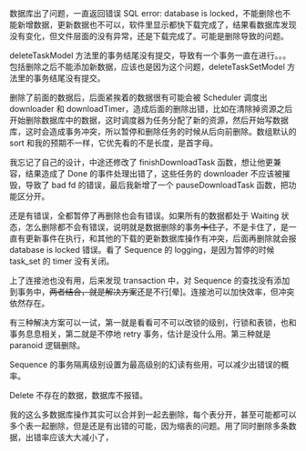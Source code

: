数据库出了问题，一直返回错误 SQL error: database is locked，不能删除也不能新增数据，更新数据也不可以，软件里显示都快下载完成了，结果看数据库发现没有变化，但文件层面的没有异常，还是下载完成了。可能是删除导致的问题。

deleteTaskModel 方法里的事务结尾没有提交，导致有一个事务一直在进行。。。包括删除之后不能添加新数据，应该也是因为这个问题，deleteTaskSetModel 方法里的事务结尾没有提交。

删除了前面的数据后，后面紧挨着的数据很有可能会被 Scheduler 调度出 downloader 和 downloadTimer，造成后面的删除出错，比如在清除掉资源之后开始删除数据库中的数据，这时调度器为任务分配了新的资源，然后开始写数据库，这时会造成事务冲突，所以暂停和删除任务的时候从后向前删除。数组默认的 sort 和我的预期不一样，它优先看的不是长度，是首字母。

我忘记了自己的设计，中途还修改了 finishDownloadTask 函数，想让他更兼容，结果造成了 Done 的事件处理出错了，这些任务的 downloader 不应该被摧毁，导致了 bad fd 的错误，最后我新增了一个 pauseDownloadTask 函数，把功能区分开。

还是有错误，全都暂停了再删除也会有错误。如果所有的数据都处于 Waiting 状态，怎么删除都不会有错误，说明就是数据删除的事务~~卡住了~~，不是卡住了，是一直有更新事件在执行，和其他的下载的更新数据库操作有冲突，后面再删除就会报 database is locked 错误。看了 Sequence 的 logging，是因为暂停的时候 task_set 的 timer 没有关闭。

上了连接池也没有用，后来发现 transaction 中，对 Sequence 的查找没有添加到事务中，~~两者结合，就是解决方案~~还是不行[晕]。连接池可以加快效率，但冲突依然存在。

有三种解决方案可以一试，第一就是看看可不可以改锁的级别，行锁和表锁，也和事务息息相关，第二就是不停地 retry 事务，估计是没什么用。第三种就是 paranoid 逻辑删除。

Sequence 的事务隔离级别设置为最高级别的幻读有些用，可以减少出错误的概率。

Delete 不存在的数据，数据库不报错。

我的这么多数据库操作其实可以合并到一起去删除，每个表分开，甚至可能都可以多个表一起删除，但是还是有出错的可能，因为缩表的问题。用了同时删除多条数据，出错率应该大大减小了，
